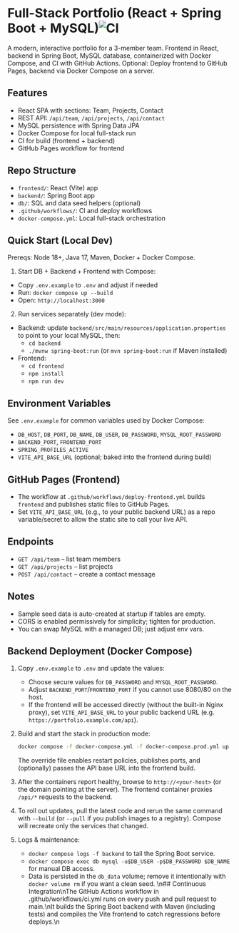 ﻿# Full-Stack Portfolio (React + Spring Boot + MySQL)![CI](https://github.com/Vendhal/Portfolio-Fullstack/actions/workflows/ci.yml/badge.svg)

A modern, interactive portfolio for a 3-member team. Frontend in React, backend in Spring Boot, MySQL database, containerized with Docker Compose, and CI with GitHub Actions. Optional: Deploy frontend to GitHub Pages, backend via Docker Compose on a server.

## Features
- React SPA with sections: Team, Projects, Contact
- REST API: `/api/team`, `/api/projects`, `/api/contact`
- MySQL persistence with Spring Data JPA
- Docker Compose for local full-stack run
- CI for build (frontend + backend)
- GitHub Pages workflow for frontend

## Repo Structure
- `frontend/`: React (Vite) app
- `backend/`: Spring Boot app
- `db/`: SQL and data seed helpers (optional)
- `.github/workflows/`: CI and deploy workflows
- `docker-compose.yml`: Local full-stack orchestration

## Quick Start (Local Dev)

Prereqs: Node 18+, Java 17, Maven, Docker + Docker Compose.

1) Start DB + Backend + Frontend with Compose:

- Copy `.env.example` to `.env` and adjust if needed
- Run: `docker compose up --build`
- Open: `http://localhost:3000`

2) Run services separately (dev mode):

- Backend: update `backend/src/main/resources/application.properties` to point to your local MySQL, then:
  - `cd backend`
  - `./mvnw spring-boot:run` (or `mvn spring-boot:run` if Maven installed)
- Frontend:
  - `cd frontend`
  - `npm install`
  - `npm run dev`

## Environment Variables
See `.env.example` for common variables used by Docker Compose:
- `DB_HOST`, `DB_PORT`, `DB_NAME`, `DB_USER`, `DB_PASSWORD`, `MYSQL_ROOT_PASSWORD`
- `BACKEND_PORT`, `FRONTEND_PORT`
- `SPRING_PROFILES_ACTIVE`
- `VITE_API_BASE_URL` (optional; baked into the frontend during build)

## GitHub Pages (Frontend)
- The workflow at `.github/workflows/deploy-frontend.yml` builds `frontend` and publishes static files to GitHub Pages.
- Set `VITE_API_BASE_URL` (e.g., to your public backend URL) as a repo variable/secret to allow the static site to call your live API.


## Endpoints
- `GET /api/team` – list team members
- `GET /api/projects` – list projects
- `POST /api/contact` – create a contact message

## Notes
- Sample seed data is auto-created at startup if tables are empty.
- CORS is enabled permissively for simplicity; tighten for production.
- You can swap MySQL with a managed DB; just adjust env vars.

## Backend Deployment (Docker Compose)

1. Copy `.env.example` to `.env` and update the values:
   - Choose secure values for `DB_PASSWORD` and `MYSQL_ROOT_PASSWORD`.
   - Adjust `BACKEND_PORT`/`FRONTEND_PORT` if you cannot use 8080/80 on the host.
   - If the frontend will be accessed directly (without the built-in Nginx proxy), set `VITE_API_BASE_URL` to your public backend URL (e.g. `https://portfolio.example.com/api`).
2. Build and start the stack in production mode:

   ```bash
   docker compose -f docker-compose.yml -f docker-compose.prod.yml up -d --build
   ```

   The override file enables restart policies, publishes ports, and (optionally) passes the API base URL into the frontend build.
3. After the containers report healthy, browse to `http://<your-host>` (or the domain pointing at the server). The frontend container proxies `/api/*` requests to the backend.
4. To roll out updates, pull the latest code and rerun the same command with `--build` (or `--pull` if you publish images to a registry). Compose will recreate only the services that changed.
5. Logs & maintenance:
   - `docker compose logs -f backend` to tail the Spring Boot service.
   - `docker compose exec db mysql -u$DB_USER -p$DB_PASSWORD $DB_NAME` for manual DB access.
   - Data is persisted in the `db_data` volume; remove it intentionally with `docker volume rm` if you want a clean seed.
\n## Continuous Integration\nThe GitHub Actions workflow in .github/workflows/ci.yml runs on every push and pull request to main.\nIt builds the Spring Boot backend with Maven (including tests) and compiles the Vite frontend to catch regressions before deploys.\n
